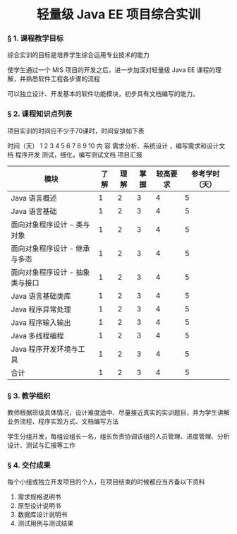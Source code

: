 
# <center>轻量级 Java EE 项目综合实训</center>

### &sect; 1. 课程教学目标

综合实训的目标是培养学生综合运用专业技术的能力

使学生通过一个 MIS 项目的开发之后，进一步加深对轻量级 Java EE 课程的理解，并熟悉软件工程各步骤的流程

可以独立设计、开发基本的软件功能模块，初步具有文档编写的能力。

### &sect; 2. 课程知识点列表

项目实训的时间应不少于70课时，时间安排如下表

时间（天）	1	2	3	4	5	6	7	8	9	10
内    容	需求分析、系统设计 ，编写需求和设计文档	程序开发	测试，细化，编写测试文档	项目汇报

|模块|了解|理解|掌握|较高要求|参考学时（天）|
|-|-|-|-|-|-|
|Java 语言概述|1|2|3|4|5|
|Java 语言基础|1|2|3|4|5|
|面向对象程序设计 - 类与对象|1|2|3|4|5|
|面向对象程序设计 - 继承与多态|1|2|3|4|5|
|面向对象程序设计 - 抽象类与接口|1|2|3|4|5|
|Java 语言基础类库|1|2|3|4|5|
|Java 程序异常处理|1|2|3|4|5|
|Java 程序输入输出|1|2|3|4|5|
|Java 多线程编程|1|2|3|4|5|
|Java 程序开发环境与工具|1|2|3|4|5|
|合计|1|2|3|4|5|

### &sect; 3. 教学组织
教师根据班级具体情况，设计难度适中、尽量接近真实的实训题目，并为学生讲解业务流程、程序实现方式、文档编写方法

学生分组开发，每组设组长一名，组长负责协调该组的人员管理、进度管理、分析设计、测试与汇报等工作
      
### &sect; 4. 交付成果
每个小组或独立开发项目的个人，在项目结束的时候都应当齐备以下资料
1. 需求规格说明书
2. 原型设计说明书
3. 数据库设计说明书
4. 测试用例与测试结果



